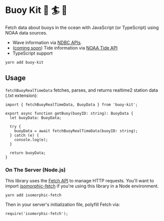 # Buoy Kit 🌊 🏄 🤙 

Fetch data about buoys in the ocean with JavaScript (or TypeScript) using NOAA data sources.

- Wave information via [NDBC APIs](https://www.ndbc.noaa.gov/docs/ndbc_web_data_guide.pdf).
- ([coming soon](https://github.com/derekdowling/buoy-kit/issues/2)) Tide information via [NOAA Tide API](https://tidesandcurrents.noaa.gov/api/)
- TypeScript support

```sh
yarn add buoy-kit
```

## Usage

`fetchBuoyRealTimeData` fetches, parses, and returns realtime2 station data (.txt extension):

```
import { fetchBuoyRealTimeData, BuoyData } from 'buoy-kit';

export async function getBuoy(buoyID: string): BuoyData {
  let buoyData: BuoyData;
  
  try {
    buoyData = await fetchBuoyRealTimeData(buoyID: string);
  } catch (e) {
    console.log(e);
  }
  
  return buoyData;
}
```

### On The Server (Node.js)

This library uses the [Fetch API](https://developer.mozilla.org/en-US/docs/Web/API/Fetch_API) to manage
HTTP requests. You'll want to import [isomorphic-fetch](https://github.com/matthew-andrews/isomorphic-fetch) if
you're using this library in a Node environment. 

```
yarn add isomorphic-fetch
```

Then in your server's initialization file, polyfill Fetch via:
```
require('isomorphic-fetch');
```
